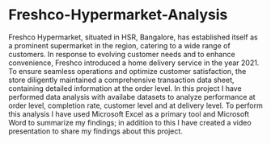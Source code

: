 # Freshco-Hypermarket-Analysis
Freshco Hypermarket, situated in HSR, Bangalore, has established itself as a prominent supermarket in the region, catering to a wide range of customers. In response to evolving customer needs and to enhance convenience, Freshco introduced a home delivery service in the year 2021. To ensure seamless operations and optimize customer satisfaction, the store diligently maintained a comprehensive transaction data sheet, containing detailed information at the order level.
In this project I have performed data analysis with availabe datasets to analyze performance at order level, completion rate, customer level and at delivery level. 
To perform this analysis I have used Microsoft Excel as a primary tool and Microsoft Word to summarize my findings; in addition to this I have created a video presentation to share my findings about this project. 
